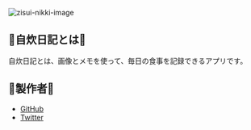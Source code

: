 ![zisui-nikki-image](https://user-images.githubusercontent.com/30405078/92454052-0d460780-f1fb-11ea-8da4-20842fdf59aa.jpg)

## :ramen:自炊日記とは:ramen:
自炊日記とは、画像とメモを使って、毎日の食事を記録できるアプリです。

## :tea:製作者:tea:
- [GitHub](https://github.com/Siroyan)
- [Twitter](https://twitter.com/siroyanTech)